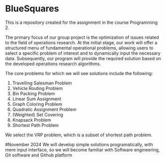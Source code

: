 # BlueSquares
This is a repository created for the assignment in the course Programming 2.

The primary focus of our group project is the optimization of issues related to the field of operations research. At the initial stage, our work will offer a structured menu of fundamental operational problems, allowing users to select a specific problem of interest and to dynamically input the necessary data. Subsequently, our program will provide the required solution based on the developed operations research algorithms.

The core problems for which we will see solutions include the following:
1. Travelling Salesman Problem
2. Vehicle Routing Problem
3. Bin Packing Problem
4. Linear Sum Assignment
5. Graph Coloring Problem
6. Quadratic Assignment Problem
7. (Weighted) Set Covering
8. Knapsack Problem
9. Shortest Path Problem

We select the VRP problem, which is a subset of shortest path problem.

#November 2024 
We will develop simple solutions programatically, with mere input interface, so we will become familiar with Software engineering, Git software and Github platform